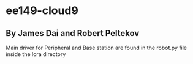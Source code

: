 # ee149-cloud9
## By James Dai and Robert Peltekov

Main driver for Peripheral and Base station are found in the robot.py file inside the lora directory

